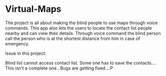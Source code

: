 # Virtual-Maps
The project is all about making the blind people to use maps through voice commands. This app also lets the users to locate the contact list people nearby and can view their details. Through voice command the blind person call the person who is at the shortest distance from him in case of emergency.

Issue in this project:

Blind list cannot access contact list. Some one has to save the contacts.... This isn't a complete one...Bugs are getting fixed...:P
